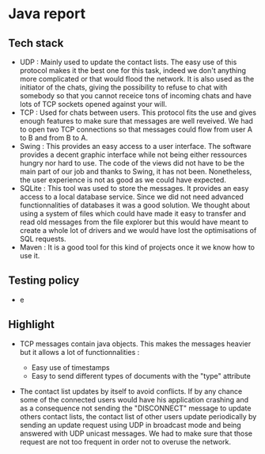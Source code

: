 # Java report

## Tech stack

- UDP : Mainly used to update the contact lists. The easy use of this protocol makes it the best one for this task, indeed we don't anything more complicated or that would flood the network. It is also used as the initiator of the chats, giving the possibility to refuse to chat with somebody so that you cannot receice tons of incoming chats and have lots of TCP sockets opened against your will.
- TCP : Used for chats between users. This protocol fits the use and gives enough features to make sure that messages are well reveived. We had to open two TCP connections so that messages could flow from user A to B and from B to A.
- Swing : This provides an easy access to a user interface. The software provides a decent graphic interface while not being either ressources hungry nor hard to use. The code of the views did not have to be the main part of our job and thanks to Swing, it has not been. Nonetheless, the user experience is not as good as we could have expected.
- SQLite : This tool was used to store the messages. It provides an easy access to a local database service. Since we did not need advanced functionnalities of databases it was a good solution. We thought about using a system of files which could have made it easy to transfer and read old messages from the file explorer but this would have meant to create a whole lot of drivers and we would have lost the optimisations of SQL requests.
- Maven : It is a good tool for this kind of projects once it we know how to use it.

## Testing policy

- e

## Highlight

- TCP messages contain java objects. This makes the messages heavier but it allows a lot of functionnalities :
  - Easy use of timestamps
  - Easy to send different types of documents with the "type" attribute

- The contact list updates by itself to avoid conflicts. If by any chance some of the connected users would have his application crashing and as a consequence not sending the "DISCONNECT" message to update others contact lists, the contact list of other users update periodically by sending an update request using UDP in broadcast mode and being answered with UDP unicast messages. We had to make sure that those request are not too frequent in order not to overuse the network.
